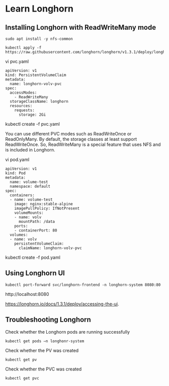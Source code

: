 # Learn Longhorn

## Installing Longhorn with ReadWriteMany mode

```
sudo apt install -y nfs-common
```

```
kubectl apply -f https://raw.githubusercontent.com/longhorn/longhorn/v1.3.1/deploy/longhorn.yaml
```

vi pvc.yaml
```
apiVersion: v1
kind: PersistentVolumeClaim
metadata:
  name: longhorn-volv-pvc
spec:
  accessModes:
    - ReadWriteMany
  storageClassName: longhorn
  resources:
    requests:
      storage: 2Gi
```
kubectl create -f pvc.yaml

You can use different PVC modes such as ReadWriteOnce or ReadOnlyMany. By default, the storage classes at least support ReadWriteOnce. So, ReadWriteMany is a special feature that uses NFS and is included in Longhorn.


vi pod.yaml
```
apiVersion: v1
kind: Pod
metadata:
  name: volume-test
  namespace: default
spec:
  containers:
  - name: volume-test
    image: nginx:stable-alpine
    imagePullPolicy: IfNotPresent
    volumeMounts:
    - name: volv
      mountPath: /data
    ports:
    - containerPort: 80
  volumes:
  - name: volv
    persistentVolumeClaim:
      claimName: longhorn-volv-pvc
```
kubectl create -f pod.yaml


## Using Longhorn UI

```
kubectl port-forward svc/longhorn-frontend -n longhorn-system 8080:80
```
http://localhost:8080

https://longhorn.io/docs/1.3.1/deploy/accessing-the-ui.



## Troubleshooting Longhorn

Check whether the Longhorn pods are running successfully
```
kubectl get pods –n longhonr-system
```

Check whether the PV was created
```
kubectl get pv
```

Check whether the PVC was created
```
kubectl get pvc
```


